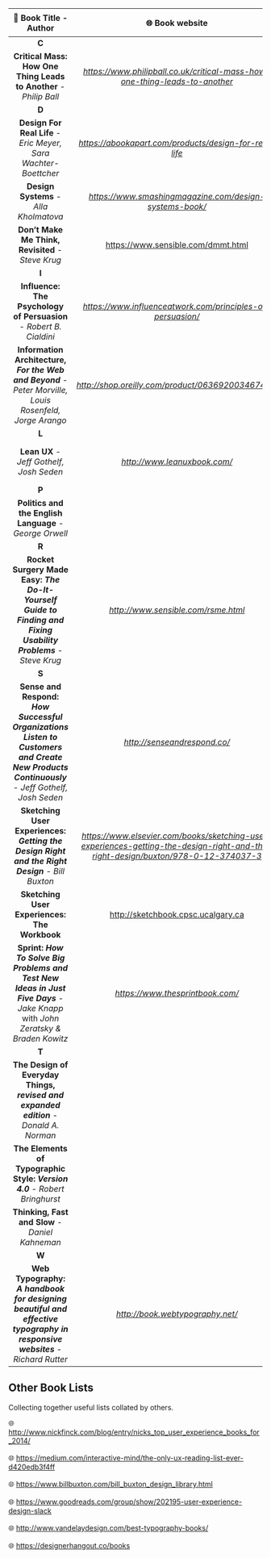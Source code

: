 | 📘 Book Title - Author | 🌐 Book website | 🛒 Amazon (UK) affiliate link | 📷 Cover image | 
| :---:         |     :---:      |          :---: | :---: |
| **C**  |      |     | |
| **Critical Mass: How One Thing Leads to Another** - *Philip Ball*  | *https://www.philipball.co.uk/critical-mass-how-one-thing-leads-to-another* | http://amzn.to/2gH43jZ | <img src="https://images-na.ssl-images-amazon.com/images/I/51TZ62CYAVL._SX324_BO1,204,203,200_.jpg" width="80px" /> |
| **D** | | | | 
| **Design For Real Life** - *Eric Meyer, Sara Wachter-Boettcher* | *https://abookapart.com/products/design-for-real-life* | http://a.co/540Lav3 | <img src="https://images-na.ssl-images-amazon.com/images/I/412my%2Buw80L._SX269_BO1,204,203,200_.jpg" width="80px" /> |
| **Design Systems** - *Alla Kholmatova* | *https://www.smashingmagazine.com/design-systems-book/* | http://amzn.to/2iOfdY3 | <img src="https://images-eu.ssl-images-amazon.com/images/I/51hI9AArXHL.jpg" width="80px" /> |
| **Don’t Make Me Think, Revisited** - *Steve Krug* | https://www.sensible.com/dmmt.html | http://amzn.to/2gea86G | <img src="https://images-na.ssl-images-amazon.com/images/I/51pnouuPO5L._SX387_BO1,204,203,200_.jpg" width="80px" /> |
| **I** |  |  |  |
| **Influence: The Psychology of Persuasion** - *Robert B. Cialdini* | *https://www.influenceatwork.com/principles-of-persuasion/* | http://amzn.to/2yrlRta | <img src="https://images-na.ssl-images-amazon.com/images/I/512-B-1yXuL._SX331_BO1,204,203,200_.jpg" width="80px" /> |
| **Information Architecture, *For the Web and Beyond*** - *Peter Morville, Louis Rosenfeld, Jorge Arango* | *http://shop.oreilly.com/product/0636920034674.do* | http://amzn.to/2hu3RoK | <img src="https://images-na.ssl-images-amazon.com/images/I/51gpnrSXHHL._SX331_BO1,204,203,200_.jpg" width="80px" /> |
| **L** |  |  |  |
| **Lean UX** - *Jeff Gothelf, Josh Seden* | *http://www.leanuxbook.com/* | http://amzn.to/2yt7ZPa | <img src="https://images-na.ssl-images-amazon.com/images/I/51dyM%2BAnExL._SX331_BO1,204,203,200_.jpg" width="80px" /> |
| **P** |  |  |  |
| **Politics and the English Language** - *George Orwell* |  | *http://amzn.to/2kT2iVr* | <img src="https://images-na.ssl-images-amazon.com/images/I/418Xj79ENkL._SX305_BO1,204,203,200_.jpg" width="80px" /> |
| **R** |  |  |  |
| **Rocket Surgery Made Easy: *The Do-It-Yourself Guide to Finding and Fixing Usability Problems*** - *Steve Krug* | *http://www.sensible.com/rsme.html* | http://amzn.to/2xKcFRu | <img src="https://images-na.ssl-images-amazon.com/images/I/51uKs9Nat8L._SX388_BO1,204,203,200_.jpg" width="80px" /> |
| **S** |  |  |  |
| **Sense and Respond: *How Successful Organizations Listen to Customers and Create New Products Continuously*** - *Jeff Gothelf, Josh Seden* | *http://senseandrespond.co/* | http://amzn.to/2hrtiae | <img src="https://images-na.ssl-images-amazon.com/images/I/41OzwGTzDQL._SX330_BO1,204,203,200_.jpg" width="80px" /> |
| **Sketching User Experiences: *Getting the Design Right and the Right Design*** - *Bill Buxton* | *https://www.elsevier.com/books/sketching-user-experiences-getting-the-design-right-and-the-right-design/buxton/978-0-12-374037-3* |  |  |
| **Sketching User Experiences: The Workbook** | http://sketchbook.cpsc.ucalgary.ca | http://amzn.to/2iiKzFX | <img src="https://images-na.ssl-images-amazon.com/images/I/51LSeBeFVoL._SX402_BO1,204,203,200_.jpg" width="80px" /> |
| **Sprint: *How To Solve Big Problems and Test New Ideas in Just Five Days*** - *Jake Knapp* with *John Zeratsky & Braden Kowitz* | *https://www.thesprintbook.com/* | http://amzn.to/2gdiADf | <img src="https://images-na.ssl-images-amazon.com/images/I/51mdmpvISkL._SX324_BO1,204,203,200_.jpg" width="80px" /> |
| **T** |  |  |  |
| **The Design of Everyday Things, *revised and expanded edition*** - *Donald A. Norman* |  | http://amzn.to/2gHgLzc | <img src="https://images-na.ssl-images-amazon.com/images/I/41qRRoovEWL._SX331_BO1,204,203,200_.jpg" width="80px" /> |
| **The Elements of Typographic Style: *Version 4.0*** - *Robert Bringhurst* |  | http://amzn.to/2xEh8RF | <img src="https://images-na.ssl-images-amazon.com/images/I/41aX0fEkNwL._SX291_BO1,204,203,200_.jpg" width="80px" /> |
| **Thinking, Fast and Slow** - *Daniel Kahneman* |  | http://amzn.to/2xL0K5I| <img src="https://images-na.ssl-images-amazon.com/images/I/41AcgakeG-L._SX335_BO1,204,203,200_.jpg" width="80px" /> |
| **W** |  |  |  |
| **Web Typography: *A handbook for designing beautiful and effective typography in responsive websites*** - *Richard Rutter* | *http://book.webtypography.net/* | http://amzn.to/2z5uo5c | <img src="https://images-na.ssl-images-amazon.com/images/I/31nEPQoCQ2L._SX355_BO1,204,203,200_.jpg" width="80px" />|


## Other Book Lists	
Collecting together useful lists collated by others.	

🌐 http://www.nickfinck.com/blog/entry/nicks_top_user_experience_books_for_2014/<br />	
🌐 https://medium.com/interactive-mind/the-only-ux-reading-list-ever-d420edb3f4ff<br />	
🌐 https://www.billbuxton.com/bill_buxton_design_library.html<br />	
🌐 https://www.goodreads.com/group/show/202195-user-experience-design-slack<br />	
🌐 http://www.vandelaydesign.com/best-typography-books/<br />	
🌐 https://designerhangout.co/books



